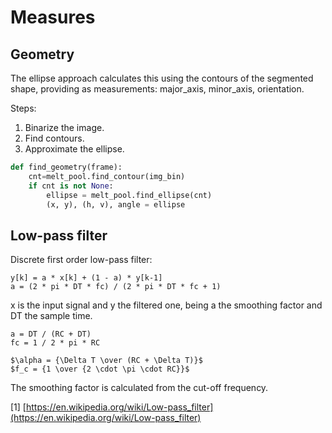# Measures

## Geometry

The ellipse approach calculates this using the contours of the segmented shape,
providing as measurements: major_axis, minor_axis, orientation.

Steps:
1. Binarize the image.
2. Find contours.
3. Approximate the ellipse.


```python
def find_geometry(frame):
	cnt=melt_pool.find_contour(img_bin)
	if cnt is not None:
		ellipse = melt_pool.find_ellipse(cnt)
		(x, y), (h, v), angle = ellipse
```

## Low-pass filter

Discrete first order low-pass filter:

```
y[k] = a * x[k] + (1 - a) * y[k-1]
a = (2 * pi * DT * fc) / (2 * pi * DT * fc + 1)
```

x is the input signal and y the filtered one, being a the smoothing factor and
DT the sample time.

```
a = DT / (RC + DT)
fc = 1 / 2 * pi * RC
```

```
$\alpha = {\Delta T \over (RC + \Delta T)}$
$f_c = {1 \over {2 \cdot \pi \cdot RC}}$
```

The smoothing factor is calculated from the cut-off frequency.

[1] [https://en.wikipedia.org/wiki/Low-pass_filter](https://en.wikipedia.org/wiki/Low-pass_filter)
